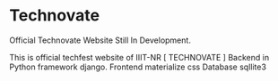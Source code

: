 # Technovate
Official Technovate Website Still In Development.

This is official techfest website of IIIT-NR [ TECHNOVATE ]
Backend in Python framework django.
Frontend materialize css
Database sqllite3
